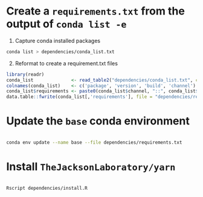 # Create a `requirements.txt` from the output of `conda list -e`

1. Capture conda installed packages 

```bash
conda list > dependencies/conda_list.txt
```    

2. Reformat to create a requirement.txt files

```R 
library(readr)
conda_list              <- read_table2("dependencies/conda_list.txt", col_names = FALSE, comment = "#")
colnames(conda_list)    <- c('package', 'version', 'build', 'channel')
conda_list$requirements <- paste0(conda_list$channel, "::", conda_list$package, "=", conda_list$version)
data.table::fwrite(conda_list[,'requirements'], file = "dependencies/requirements.txt", quote = FALSE, col.names = FALSE)
```


# Update the `base` conda environment

```bash

conda env update --name base --file dependencies/requirements.txt 

```

#  Install `TheJacksonLaboratory/yarn`


```bash

Rscript dependencies/install.R 

```
